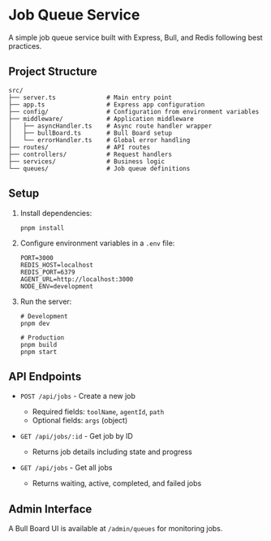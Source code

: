 # Job Queue Service

A simple job queue service built with Express, Bull, and Redis following best practices.

## Project Structure

```
src/
├── server.ts              # Main entry point
├── app.ts                 # Express app configuration
├── config/                # Configuration from environment variables
├── middleware/            # Application middleware
│   ├── asyncHandler.ts    # Async route handler wrapper
│   ├── bullBoard.ts       # Bull Board setup
│   └── errorHandler.ts    # Global error handling
├── routes/                # API routes
├── controllers/           # Request handlers
├── services/              # Business logic
└── queues/                # Job queue definitions
```

## Setup

1. Install dependencies:

   ```
   pnpm install
   ```

2. Configure environment variables in a `.env` file:

   ```
   PORT=3000
   REDIS_HOST=localhost
   REDIS_PORT=6379
   AGENT_URL=http://localhost:3000
   NODE_ENV=development
   ```

3. Run the server:

   ```
   # Development
   pnpm dev

   # Production
   pnpm build
   pnpm start
   ```

## API Endpoints

- `POST /api/jobs` - Create a new job

  - Required fields: `toolName`, `agentId`, `path`
  - Optional fields: `args` (object)

- `GET /api/jobs/:id` - Get job by ID

  - Returns job details including state and progress

- `GET /api/jobs` - Get all jobs
  - Returns waiting, active, completed, and failed jobs

## Admin Interface

A Bull Board UI is available at `/admin/queues` for monitoring jobs.
